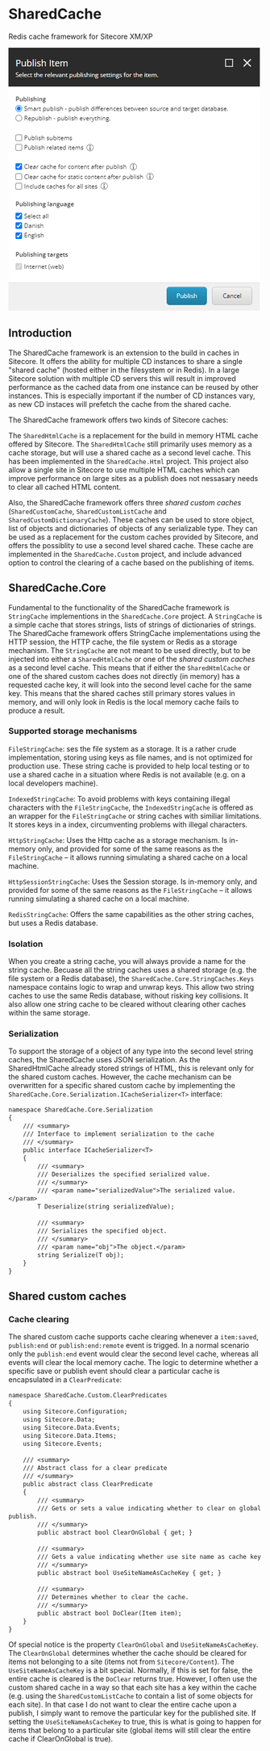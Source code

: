 # SharedCache

Redis cache framework for Sitecore XM/XP

![Example](https://raw.githubusercontent.com/kristofferkjeldby/SharedCache/main/readme.png)

## Introduction

The SharedCache framework is an extension to the build in caches in Sitecore. It offers the ability for multiple CD instances to share a single "shared cache" (hosted either in the filesystem or in Redis). In a large Sitecore solution with multiple CD servers this will result in improved performance as the cached data from one instance can be reused by other instances. This is especially important if the number of CD instances vary, as new CD instaces will prefetch the cache from the shared cache.

The SharedCache framework offers two kinds of Sitecore caches: 

The `SharedHtmlCache` is a replacement for the build in memory HTML cache offered by Sitecore. The `SharedHtmlCache` still primarily uses memory as a cache storage, but will use a shared cache as a second level cache. This has been implemented in the `SharedCache.Html` project. This project also allow a single site in Sitecore to use multiple HTML caches which can improve performance on large sites as a publish does not nessasary needs to clear all cached HTML content.

Also, the SharedCache framework offers three _shared custom caches_ (`SharedCustomCache`, `SharedCustomListCache` and `SharedCustomDictionaryCache`). These caches can be used to store object, list of objects and dictionaries of objects of any serializable type. They can be used as a replacement for the custom caches provided by Sitecore, and offers the possiblity to use a second level shared cache. These cache are implemented in the `SharedCache.Custom` project, and include advanced option to control the clearing of a cache based on the publishing of items.

## SharedCache.Core

Fundamental to the functionality of the SharedCache framework is `StringCache` implementions in the `SharedCache.Core` project. A `StringCache` is a simple cache that stores strings, lists of strings of dictionaries of strings. The SharedCache framework offers StringCache implementations using the HTTP session, the HTTP cache, the file system or Redis as a storage mechanism. The `StringCache` are not meant to be used directly, but to be injected into either a `SharedHtmlCache` or one of the _shared custom caches_ as a second level cache. This means that if either the `SharedHtmlCache` or one of the shared custom caches does not directly (in memory) has a requested cache key, it will look into the second level cache for the same key. This means that the shared caches still primary stores values in memory, and will only look in Redis is the local memory cache fails to produce a result. 

### Supported storage mechanisms

`FileStringCache`: ses the file system as a storage. It is a rather crude implementation, storing using keys as file names, and is not optimized for production use. These string cache is provided to help local testing or to use a shared cache in a situation where Redis is not available (e.g. on a local developers machine). 

`IndexedStringCache`: To avoid problems with keys containing illegal characters with the `FileStringCache`, the `IndexedStringCache` is offered as an wrapper for the `FileStringCache` or string caches with similiar limitations. It stores keys in a index, circumventing problems with illegal characters. 

`HttpStringCache`: Uses the Http cache as a storage mechanism. Is in-memory only, and provided for some of the same reasons as the `FileStringCache` – it allows running simulating a shared cache on a local machine.

`HttpSessionStringCache`: Uses the Session storage. Is in-memory only, and provided for some of the same reasons as the `FileStringCache` – it allows running simulating a shared cache on a local machine.

`RedisStringCache`:  Offers the same capabilities as the other string caches, but uses a Redis database. 

### Isolation

When you create a string cache, you will always provide a name for the string cache. Becuase all the string caches uses a shared storage (e.g. the file system or a Redis database), the `SharedCache.Core.StringCaches.Keys` namespace contains logic to wrap and unwrap keys. This allow two string caches to use the same Redis database, without risking key collisions. It also allow one string cache to be cleared without clearing other caches within the same storage.

### Serialization

To support the storage of a object of any type into the second level string caches, the SharedCache uses JSON serialization. As the SharedHtmlCache already stored strings of HTML, this is relevant only for the shared custom caches. However, the cache mechanism can be overwritten for a specific shared custom cache by implementing the `SharedCache.Core.Serialization.ICacheSerializer<T>` interface:

```
namespace SharedCache.Core.Serialization
{
    /// <summary>
    /// Interface to implement serialization to the cache
    /// </summary>
    public interface ICacheSerializer<T>
    {
        /// <summary>
        /// Deserializes the specified serialized value.
        /// </summary>
        /// <param name="serializedValue">The serialized value.</param>
        T Deserialize(string serializedValue);

        /// <summary>
        /// Serializes the specified object.
        /// </summary>
        /// <param name="obj">The object.</param>
        string Serialize(T obj);
    }
}
```

## Shared custom caches



### Cache clearing

The shared custom cache supports cache clearing whenever a `item:saved`, `publish:end` or `publish:end:remote` event is trigged. In a normal scenario only the `publish:end` event would clear the second level cache, whereas all events will clear the local memory cache. The logic to determine whether a specific save or publish event should clear a particular cache is encapsulated in a `ClearPredicate`:

```
namespace SharedCache.Custom.ClearPredicates
{
    using Sitecore.Configuration;
    using Sitecore.Data;
    using Sitecore.Data.Events;
    using Sitecore.Data.Items;
    using Sitecore.Events;

    /// <summary>
    /// Abstract class for a clear predicate
    /// </summary>
    public abstract class ClearPredicate
    {
        /// <summary>
        /// Gets or sets a value indicating whether to clear on global publish.
        /// </summary>
        public abstract bool ClearOnGlobal { get; }

        /// <summary>
        /// Gets a value indicating whether use site name as cache key
        /// </summary>
        public abstract bool UseSiteNameAsCacheKey { get; } 

        /// <summary>
        /// Determines whether to clear the cache.
        /// </summary>
        public abstract bool DoClear(Item item);
    }
}
```

Of special notice is the property `ClearOnGlobal` and `UseSiteNameAsCacheKey`. The `ClearOnGlobal` determines whether the cache should be cleared for items not belonging to a site (items not from `Sitecore/Content`). The `UseSiteNameAsCacheKey` is a bit special. Normally, if this is set for false, the entire cache is cleared is the `DoClear` returns true. However, I often use the custom shared cache in a way so that each site has a key within the cache (e.g. using the `SharedCustomListCache` to contain a list of some objects for each site). In that case I do not want to clear the entire cache upon a publish, I simply want to remove the particular key for the published site. If setting the `UseSiteNameAsCacheKey` to true, this is what is going to happen for items that belong to a particular site (global items will still clear the entire cache if ClearOnGlobal is true).











